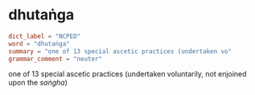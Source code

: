 # dhutaṅga

``` toml
dict_label = "NCPED"
word = "dhutaṅga"
summary = "one of 13 special ascetic practices (undertaken vo"
grammar_comment = "neuter"
```

one of 13 special ascetic practices (undertaken voluntarily, not enjoined upon the *saṅgha*)


